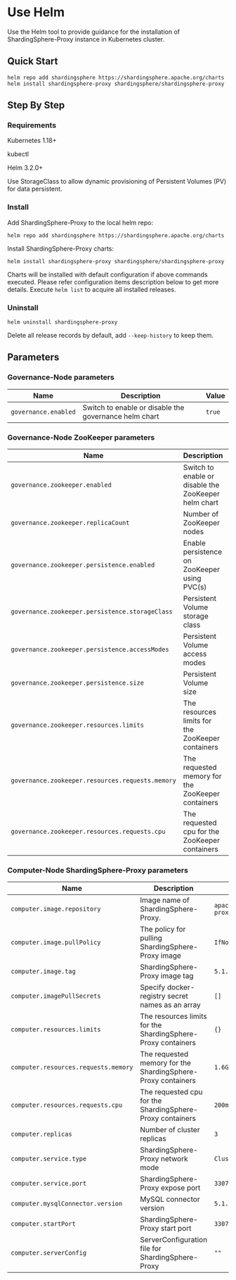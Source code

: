 # Use Helm

Use the Helm tool to provide guidance for the installation of ShardingSphere-Proxy instance in Kubernetes cluster.

## Quick Start

```shell
helm repo add shardingsphere https://shardingsphere.apache.org/charts
helm install shardingsphere-proxy shardingsphere/shardingsphere-proxy
```

## Step By Step

### Requirements

Kubernetes 1.18+

kubectl

Helm 3.2.0+

Use StorageClass to allow dynamic provisioning of Persistent Volumes (PV) for data persistent.

### Install

Add ShardingSphere-Proxy to the local helm repo:

```shell
helm repo add shardingsphere https://shardingsphere.apache.org/charts
```

Install ShardingSphere-Proxy charts:

```shell
helm install shardingsphere-proxy shardingsphere/shardingsphere-proxy
```

Charts will be installed with default configuration if above commands executed.
Please refer configuration items description below to get more details.
Execute `helm list` to acquire all installed releases.

### Uninstall

```shell
helm uninstall shardingsphere-proxy
```

Delete all release records by default, add `--keep-history` to keep them. 

## Parameters

### Governance-Node parameters

| Name                 | Description                                           | Value  |
| -------------------- | ----------------------------------------------------- | ------ |
| `governance.enabled` | Switch to enable or disable the governance helm chart | `true` |


### Governance-Node ZooKeeper parameters

| Name                                             | Description                                          | Value               |
| ------------------------------------------------ | ---------------------------------------------------- | ------------------- |
| `governance.zookeeper.enabled`                   | Switch to enable or disable the ZooKeeper helm chart | `true`              |
| `governance.zookeeper.replicaCount`              | Number of ZooKeeper nodes                            | `1`                 |
| `governance.zookeeper.persistence.enabled`       | Enable persistence on ZooKeeper using PVC(s)         | `false`             |
| `governance.zookeeper.persistence.storageClass`  | Persistent Volume storage class                      | `""`                |
| `governance.zookeeper.persistence.accessModes`   | Persistent Volume access modes                       | `["ReadWriteOnce"]` |
| `governance.zookeeper.persistence.size`          | Persistent Volume size                               | `8Gi`               |
| `governance.zookeeper.resources.limits`          | The resources limits for the ZooKeeper containers    | `{}`                |
| `governance.zookeeper.resources.requests.memory` | The requested memory for the ZooKeeper containers    | `256Mi`             |
| `governance.zookeeper.resources.requests.cpu`    | The requested cpu for the ZooKeeper containers       | `250m`              |


### Computer-Node ShardingSphere-Proxy  parameters

| Name                                 | Description                                                  | Value                         |
| ------------------------------------ | ------------------------------------------------------------ | ----------------------------- |
| `computer.image.repository`          | Image name of ShardingSphere-Proxy.                          | `apache/shardingsphere-proxy` |
| `computer.image.pullPolicy`          | The policy for pulling ShardingSphere-Proxy image            | `IfNotPresent`                |
| `computer.image.tag`                 | ShardingSphere-Proxy image tag                               | `5.1.2`                       |
| `computer.imagePullSecrets`          | Specify docker-registry secret names as an array             | `[]`                          |
| `computer.resources.limits`          | The resources limits for the ShardingSphere-Proxy containers | `{}`                          |
| `computer.resources.requests.memory` | The requested memory for the ShardingSphere-Proxy containers | `1.6Gi`                       |
| `computer.resources.requests.cpu`    | The requested cpu for the ShardingSphere-Proxy containers    | `200m`                        |
| `computer.replicas`                  | Number of cluster replicas                                   | `3`                           |
| `computer.service.type`              | ShardingSphere-Proxy network mode                            | `ClusterIP`                   |
| `computer.service.port`              | ShardingSphere-Proxy expose port                             | `3307`                        |
| `computer.mysqlConnector.version`    | MySQL connector version                                      | `5.1.49`                      |
| `computer.startPort`                 | ShardingSphere-Proxy start port                              | `3307`                        |
| `computer.serverConfig`              | ServerConfiguration file for ShardingSphere-Proxy            | `""`                          |
